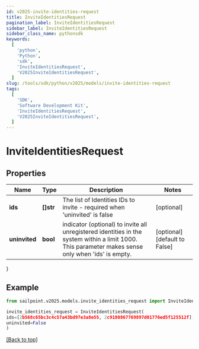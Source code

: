 ```yaml
---
id: v2025-invite-identities-request
title: InviteIdentitiesRequest
pagination_label: InviteIdentitiesRequest
sidebar_label: InviteIdentitiesRequest
sidebar_class_name: pythonsdk
keywords:
  [
    'python',
    'Python',
    'sdk',
    'InviteIdentitiesRequest',
    'V2025InviteIdentitiesRequest',
  ]
slug: /tools/sdk/python/v2025/models/invite-identities-request
tags:
  [
    'SDK',
    'Software Development Kit',
    'InviteIdentitiesRequest',
    'V2025InviteIdentitiesRequest',
  ]
---
```


# InviteIdentitiesRequest

## Properties

| Name | Type | Description | Notes |
| --- | --- | --- | --- |
| **ids** | **[]str** | The list of Identities IDs to invite - required when 'uninvited' is false | [optional] |
| **uninvited** | **bool** | indicator (optional) to invite all unregistered identities in the system within a limit 1000. This parameter makes sense only when 'ids' is empty. | [optional] [default to False] |

}

## Example

```python
from sailpoint.v2025.models.invite_identities_request import InviteIdentitiesRequest

invite_identities_request = InviteIdentitiesRequest(
ids=[2b568c65bc3c4c57a43bd97e3a8e55, 2c9180867769897d01776ed5f125512f],
uninvited=False
)

```

[[Back to top]](#)
